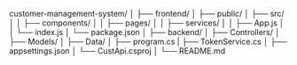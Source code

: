 customer-management-system/
│
├── frontend/
│   ├── public/
│   ├── src/
│   │   ├── components/
│   │   ├── pages/
│   │   ├── services/
│   │   ├── App.js
│   │   └── index.js
│   └── package.json
│
├── backend/
│   ├── Controllers/
│   ├── Models/
│   ├── Data/
│   ├── program.cs
|   ├── TokenService.cs
│   ├── appsettings.json
│   └── CustApi.csproj
│
└── README.md
